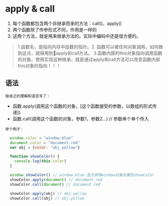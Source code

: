 # apply & call

1. 每个函数都包含两个非继承而来的方法：call()、apply()
1. 两个函数除了传参形式不同，作用是一样的
2. 这两个方法，就是用来继承方法的。实际中编码中还是很方便的。

> 1.函数名，是指向内存中函数的指针。2. 函数可以被任何对象调用，如何做到这点，就得用到apply和call方法。 3.函数内部的this对象指向调用函数的对象。使用实现这种继承，就是通过apply和call方法可以改变函数内部this对象的指向！！！

## 语法

`按自己的理解和语言写了：`
- 函数.apply(调用这个函数的对象，[这个函数接受的参数，以数组的形式传递])
- 函数.call(调用这个函数的对象，参数1，参数2...)  // 参数单个单个传入

`举个例子：`

```js
  window.color = "window.blue"
  document.color = "document.red"
  var obj = {color: "obj.yellow"}

  function showColor() {
    console.log(this.color)
  }

  window.showColor() // window.blue 显示调用window对象的属性showColor
  showColor.apply(document) // document.red
  showColor.call(document) // document.red

  showColor.apply(obj) // obj.yellow
  showColor.call(obj) // obj.yellow
```

